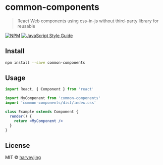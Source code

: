 # common-components

> React Web components using css-in-js without third-party library for reusable

[![NPM](https://img.shields.io/npm/v/common-components.svg)](https://www.npmjs.com/package/common-components) [![JavaScript Style Guide](https://img.shields.io/badge/code_style-standard-brightgreen.svg)](https://standardjs.com)

## Install

```bash
npm install --save common-components
```

## Usage

```jsx
import React, { Component } from 'react'

import MyComponent from 'common-components'
import 'common-components/dist/index.css'

class Example extends Component {
  render() {
    return <MyComponent />
  }
}
```

## License

MIT © [harveyjing](https://github.com/harveyjing)

